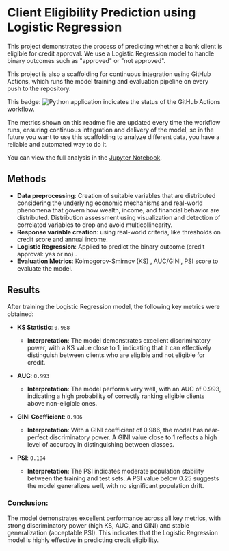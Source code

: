 



# Client Eligibility Prediction using Logistic Regression

This project demonstrates the process of predicting whether a bank client is eligible for credit approval. We use a Logistic Regression model to handle binary outcomes such as "approved" or "not approved".

This project is also a scaffolding for continuous integration using GitHub Actions, which runs the model training and evaluation pipeline on every push to the repository.

This badge: ![Python application](https://github.com/afbeltranr/ml-credit-elegibility/workflows/Python%20application/badge.svg) indicates the status of the GitHub Actions workflow.

The metrics shown on this readme file are updated every time the workflow runs, ensuring continuous integration and delivery of the model, so in the future you want to use this scaffolding to analyze different data, you have a reliable and automated way to do it.

You can view the full analysis in the [Jupyter Notebook](./credit_elegibility_logreg.ipynb).

## Methods
- **Data preprocessing**: Creation of suitable variables that are distributed considering the underlying economic mechanisms and real-world phenomena that govern how wealth, income, and financial behavior are distributed. Distribution assessment using visualization and detection of correlated variables to drop and avoid multicollinearity.
-  **Response variable creation**: using real-world criteria, like thresholds on credit score and annual income.
- **Logistic Regression**: Applied to predict the binary outcome (credit approval: yes or no) .
- **Evaluation Metrics**: Kolmogorov-Smirnov (KS) , AUC/GINI, PSI score to evaluate the model.

## Results

After training the Logistic Regression model, the following key metrics were obtained:

- **KS Statistic**: `0.988`
  - **Interpretation**: The model demonstrates excellent discriminatory power, with a KS value close to 1, indicating that it can effectively distinguish between clients who are eligible and not eligible for credit.

- **AUC**: `0.993`
  - **Interpretation**: The model performs very well, with an AUC of 0.993, indicating a high probability of correctly ranking eligible clients above non-eligible ones.

- **GINI Coefficient**: `0.986`
  - **Interpretation**: With a GINI coefficient of 0.986, the model has near-perfect discriminatory power. A GINI value close to 1 reflects a high level of accuracy in distinguishing between classes.

- **PSI**: `0.184`
  - **Interpretation**: The PSI indicates moderate population stability between the training and test sets. A PSI value below 0.25 suggests the model generalizes well, with no significant population drift.

### Conclusion:
The model demonstrates excellent performance across all key metrics, with strong discriminatory power (high KS, AUC, and GINI) and stable generalization (acceptable PSI). This indicates that the Logistic Regression model is highly effective in predicting credit eligibility.
